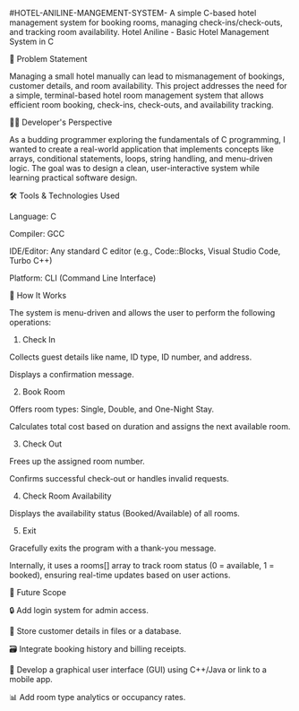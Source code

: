 #HOTEL-ANILINE-MANGEMENT-SYSTEM-
A simple C-based hotel management system for booking rooms, managing check-ins/check-outs, and tracking room availability.
 Hotel Aniline - Basic Hotel Management System in C

📌 Problem Statement

Managing a small hotel manually can lead to mismanagement of bookings, customer details, and room availability. This project addresses the need for a simple, terminal-based hotel room management system that allows efficient room booking, check-ins, check-outs, and availability tracking.

👨‍💻 Developer's Perspective

As a budding programmer exploring the fundamentals of C programming, I wanted to create a real-world application that implements concepts like arrays, conditional statements, loops, string handling, and menu-driven logic. The goal was to design a clean, user-interactive system while learning practical software design.

🛠 Tools & Technologies Used

Language: C

Compiler: GCC

IDE/Editor: Any standard C editor (e.g., Code::Blocks, Visual Studio Code, Turbo C++)

Platform: CLI (Command Line Interface)


🚦 How It Works

The system is menu-driven and allows the user to perform the following operations:

1. Check In

Collects guest details like name, ID type, ID number, and address.

Displays a confirmation message.



2. Book Room

Offers room types: Single, Double, and One-Night Stay.

Calculates total cost based on duration and assigns the next available room.



3. Check Out

Frees up the assigned room number.

Confirms successful check-out or handles invalid requests.



4. Check Room Availability

Displays the availability status (Booked/Available) of all rooms.



5. Exit

Gracefully exits the program with a thank-you message.




Internally, it uses a rooms[] array to track room status (0 = available, 1 = booked), ensuring real-time updates based on user actions.

🌱 Future Scope

🔒 Add login system for admin access.

📝 Store customer details in files or a database.

🗃️ Integrate booking history and billing receipts.

📱 Develop a graphical user interface (GUI) using C++/Java or link to a mobile app.

📊 Add room type analytics or occupancy rates.
